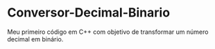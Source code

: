 # Conversor-Decimal-Binario
Meu primeiro código em C++ com objetivo de transformar um número decimal em binário.
